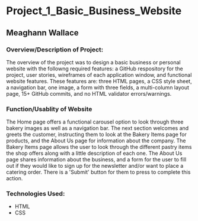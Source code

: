 # Project_1_Basic_Business_Website

## Meaghann Wallace

### Overview/Description of Project:

The overview of the project was to design a basic business or personal website with the followng required features: a GitHub respository for the project, user stories, wireframes of each application window, and functional website features.
These features are: three HTML pages, a CSS style sheet, a navigation bar, one image, a form with three fields, a multi-column layout page, 15+ GitHub commits, and no HTML validator errors/warnings.

### Function/Usablity of Website

The Home page offers a functional carousel option to look through three bakery images as well as a navigation bar. The next section welcomes and greets the customer, instructing them to look at the Bakery Items page for products, and the About Us page for information 
about the company. The Bakery Items page allows the user to look through the different pastry items the shop offers along with a little description of each one. The About Us page shares information about the business, and a form for the user to fill out if they would 
like to sign up for the newsletter and/or want to place a catering order. There is a 'Submit' button for them to press to complete this action.

### Technologies Used:

* HTML
* CSS
